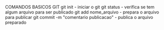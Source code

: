 COMANDOS BASICOS GIT
git init - iniciar o git
git status - verifica se tem algum arquivo para ser publicado
git add nome_arquivo - prepara o arquivo para publicar
git commit -m "comentario publicacao" - publica o arquivo preparado
